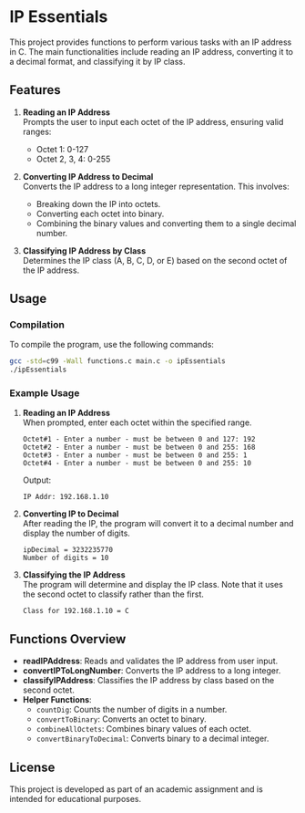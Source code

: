 # IP Essentials

This project provides functions to perform various tasks with an IP address in C. The main functionalities include reading an IP address, converting it to a decimal format, and classifying it by IP class.

## Features

1. **Reading an IP Address**  
   Prompts the user to input each octet of the IP address, ensuring valid ranges:
   - Octet 1: 0-127
   - Octet 2, 3, 4: 0-255

2. **Converting IP Address to Decimal**  
   Converts the IP address to a long integer representation. This involves:
   - Breaking down the IP into octets.
   - Converting each octet into binary.
   - Combining the binary values and converting them to a single decimal number.

3. **Classifying IP Address by Class**  
   Determines the IP class (A, B, C, D, or E) based on the second octet of the IP address.

## Usage

### Compilation

To compile the program, use the following commands:

```bash
gcc -std=c99 -Wall functions.c main.c -o ipEssentials
./ipEssentials
```

### Example Usage

1. **Reading an IP Address**  
   When prompted, enter each octet within the specified range.

   ```plaintext
   Octet#1 - Enter a number - must be between 0 and 127: 192
   Octet#2 - Enter a number - must be between 0 and 255: 168
   Octet#3 - Enter a number - must be between 0 and 255: 1
   Octet#4 - Enter a number - must be between 0 and 255: 10
   ```

   Output:
   ```plaintext
   IP Addr: 192.168.1.10
   ```

2. **Converting IP to Decimal**  
   After reading the IP, the program will convert it to a decimal number and display the number of digits.

   ```plaintext
   ipDecimal = 3232235770
   Number of digits = 10
   ```

3. **Classifying the IP Address**  
   The program will determine and display the IP class. Note that it uses the second octet to classify rather than the first.

   ```plaintext
   Class for 192.168.1.10 = C
   ```

## Functions Overview

- **readIPAddress**: Reads and validates the IP address from user input.
- **convertIPToLongNumber**: Converts the IP address to a long integer.
- **classifyIPAddress**: Classifies the IP address by class based on the second octet.
- **Helper Functions**:
  - `countDig`: Counts the number of digits in a number.
  - `convertToBinary`: Converts an octet to binary.
  - `combineAllOctets`: Combines binary values of each octet.
  - `convertBinaryToDecimal`: Converts binary to a decimal integer.

## License
This project is developed as part of an academic assignment and is intended for educational purposes.
